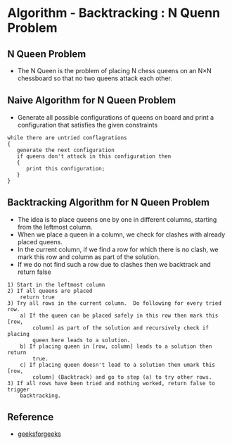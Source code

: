 # Algorithm - Backtracking : N Quenn Problem

## N Queen Problem
- The N Queen is the problem of placing N chess queens on an N×N chessboard so that no two queens attack each other.

## Naive Algorithm for N Queen Problem
- Generate all possible configurations of queens on board and print a configuration that satisfies the given constraints
```shell
while there are untried conflagrations
{
   generate the next configuration
   if queens don't attack in this configuration then
   {
      print this configuration;
   }
}
```

## Backtracking Algorithm for N Queen Problem
- The idea is to place queens one by one in different columns, starting from the leftmost column. 
- When we place a queen in a column, we check for clashes with already placed queens. 
- In the current column, if we find a row for which there is no clash, we mark this row and column as part of the solution. 
- If we do not find such a row due to clashes then we backtrack and return false
```shell
1) Start in the leftmost column
2) If all queens are placed
    return true
3) Try all rows in the current column.  Do following for every tried row.
    a) If the queen can be placed safely in this row then mark this [row, 
        column] as part of the solution and recursively check if placing  
        queen here leads to a solution.
    b) If placing queen in [row, column] leads to a solution then return 
        true.
    c) If placing queen doesn't lead to a solution then umark this [row, 
        column] (Backtrack) and go to step (a) to try other rows.
3) If all rows have been tried and nothing worked, return false to trigger 
    backtracking.
```

## Reference
- [geeksforgeeks](http://www.geeksforgeeks.org/backtracking-set-3-n-queen-problem/)